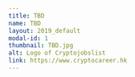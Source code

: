 ```yaml
---
title: TBD
name: TBD
layout: 2019_default
modal-id: 1
thumbnail: TBD.jpg
alt: Logo of Cryptojobslist
link: https://www.cryptocareer.hk
---
```

